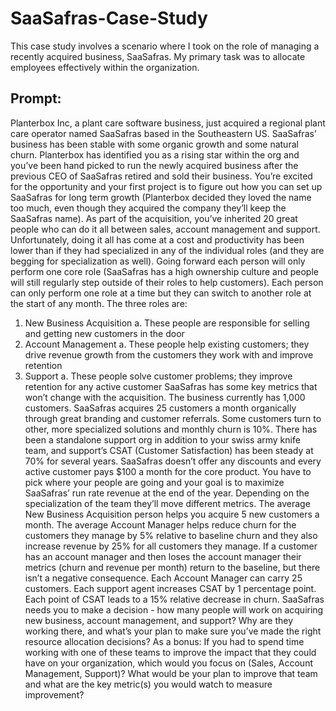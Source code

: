 # SaaSafras-Case-Study
This case study involves a scenario where I took on the role of managing a recently acquired business, SaaSafras. My primary task was to allocate employees effectively within the organization.


## Prompt:
Planterbox Inc, a plant care software business, just acquired a regional plant care operator
named SaaSafras based in the Southeastern US. SaaSafras’ business has been stable with
some organic growth and some natural churn. Planterbox has identified you as a rising star
within the org and you’ve been hand picked to run the newly acquired business after the
previous CEO of SaaSafras retired and sold their business. You’re excited for the opportunity
and your first project is to figure out how you can set up SaaSafras for long term growth
(Planterbox decided they loved the name too much, even though they acquired the company
they’ll keep the SaaSafras name).
As part of the acquisition, you’ve inherited 20 great people who can do it all between sales,
account management and support. Unfortunately, doing it all has come at a cost and
productivity has been lower than if they had specialized in any of the individual roles (and they
are begging for specialization as well). Going forward each person will only perform one core
role (SaaSafras has a high ownership culture and people will still regularly step outside of their
roles to help customers). Each person can only perform one role at a time but they can switch to
another role at the start of any month.
The three roles are:
1. New Business Acquisition
a. These people are responsible for selling and getting new customers in the door
2. Account Management
a. These people help existing customers; they drive revenue growth from the
customers they work with and improve retention
3. Support
a. These people solve customer problems; they improve retention for any active
customer
SaaSafras has some key metrics that won’t change with the acquisition. The business currently
has 1,000 customers. SaaSafras acquires 25 customers a month organically through great
branding and customer referrals. Some customers turn to other, more specialized solutions and
monthly churn is 10%. There has been a standalone support org in addition to your swiss army
knife team, and support’s CSAT (Customer Satisfaction) has been steady at 70% for several
years. SaaSafras doesn’t offer any discounts and every active customer pays $100 a month for
the core product.
You have to pick where your people are going and your goal is to maximize SaaSafras’ run rate
revenue at the end of the year. Depending on the specialization of the team they’ll move
different metrics.
The average New Business Acquisition person helps you acquire 5 new customers a month.
The average Account Manager helps reduce churn for the customers they manage by 5%
relative to baseline churn and they also increase revenue by 25% for all customers they
manage. If a customer has an account manager and then loses the account manager their
metrics (churn and revenue per month) return to the baseline, but there isn’t a negative
consequence. Each Account Manager can carry 25 customers.
Each support agent increases CSAT by 1 percentage point. Each point of CSAT leads to a 15%
relative decrease in churn.
SaaSafras needs you to make a decision - how many people will work on acquiring new
business, account management, and support? Why are they working there, and what’s your
plan to make sure you’ve made the right resource allocation decisions?
As a bonus: If you had to spend time working with one of these teams to improve the impact
that they could have on your organization, which would you focus on (Sales, Account
Management, Support)? What would be your plan to improve that team and what are the key
metric(s) you would watch to measure improvement?
